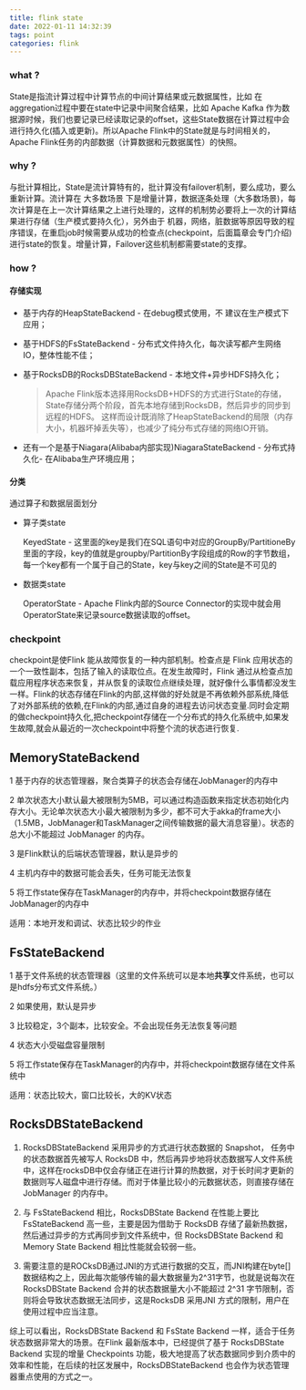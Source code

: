 ```yaml
---
title: flink state
date: 2022-01-11 14:32:39
tags: point
categories: flink
---
```


### what ?

State是指流计算过程中计算节点的中间计算结果或元数据属性，比如 在aggregation过程中要在state中记录中间聚合结果，比如 Apache Kafka 作为数据源时候，我们也要记录已经读取记录的offset，这些State数据在计算过程中会进行持久化(插入或更新)。所以Apache Flink中的State就是与时间相关的，Apache Flink任务的内部数据（计算数据和元数据属性）的快照。

### why ?

与批计算相比，State是流计算特有的，批计算没有failover机制，要么成功，要么重新计算。流计算在 大多数场景 下是增量计算，数据逐条处理（大多数场景)，每次计算是在上一次计算结果之上进行处理的，这样的机制势必要将上一次的计算结果进行存储（生产模式要持久化），另外由于 机器，网络，脏数据等原因导致的程序错误，在重启job时候需要从成功的检查点(checkpoint，后面篇章会专门介绍)进行state的恢复。增量计算，Failover这些机制都需要state的支撑。

### how ?

#### 存储实现

- 基于内存的HeapStateBackend - 在debug模式使用，不 建议在生产模式下应用；

- 基于HDFS的FsStateBackend - 分布式文件持久化，每次读写都产生网络IO，整体性能不佳；

- 基于RocksDB的RocksDBStateBackend - 本地文件+异步HDFS持久化；
  
  > Apache Flink版本选择用RocksDB+HDFS的方式进行State的存储，State存储分两个阶段，首先本地存储到RocksDB，然后异步的同步到远程的HDFS。 这样而设计既消除了HeapStateBackend的局限（内存大小，机器坏掉丢失等），也减少了纯分布式存储的网络IO开销。

- 还有一个是基于Niagara(Alibaba内部实现)NiagaraStateBackend - 分布式持久化- 在Alibaba生产环境应用；

#### 分类

通过算子和数据层面划分

- 算子类state
  
  KeyedState - 这里面的key是我们在SQL语句中对应的GroupBy/PartitioneBy里面的字段，key的值就是groupby/PartitionBy字段组成的Row的字节数组，每一个key都有一个属于自己的State，key与key之间的State是不可见的

- 数据类state
  
  OperatorState - Apache Flink内部的Source Connector的实现中就会用OperatorState来记录source数据读取的offset。

### checkpoint

checkpoint是使Flink 能从故障恢复的一种内部机制。检查点是 Flink 应用状态的一个一致性副本，包括了输入的读取位点。在发生故障时，Flink 通过从检查点加载应用程序状态来恢复，并从恢复的读取位点继续处理，就好像什么事情都没发生一样。Flink的状态存储在Flink的内部,这样做的好处就是不再依赖外部系统,降低了对外部系统的依赖,在Flink的内部,通过自身的进程去访问状态变量.同时会定期的做checkpoint持久化,把checkpoint存储在一个分布式的持久化系统中,如果发生故障,就会从最近的一次checkpoint中将整个流的状态进行恢复.



## MemoryStateBackend

1 基于内存的状态管理器，聚合类算子的状态会存储在JobManager的内存中

2 单次状态大小默认最大被限制为5MB，可以通过构造函数来指定状态初始化内存大小。无论单次状态大小最大被限制为多少，都不可大于akka的frame大小（1.5MB，JobManager和TaskManager之间传输数据的最大消息容量）。状态的总大小不能超过 JobManager 的内存。

3 是Flink默认的后端状态管理器，默认是异步的

4 主机内存中的数据可能会丢失，任务可能无法恢复

5 将工作state保存在TaskManager的内存中，并将checkpoint数据存储在JobManager的内存中

适用：本地开发和调试、状态比较少的作业



## FsStateBackend

1 基于文件系统的状态管理器（这里的文件系统可以是本地**共享**文件系统，也可以是hdfs分布式文件系统。）

2 如果使用，默认是异步

3 比较稳定，3个副本，比较安全。不会出现任务无法恢复等问题

4 状态大小受磁盘容量限制

5 将工作state保存在TaskManager的内存中，并将checkpoint数据存储在文件系统中

适用：状态比较大，窗口比较长，大的KV状态



## RocksDBStateBackend

1. RocksDBStateBackend 采用异步的方式进行状态数据的 Snapshot， 任务中的状态数据首先被写人 RocksDB 中，然后再异步地将状态数据写人文件系统中，这样在rocksDB中仅会存储正在进行计算的热数据，对于长时间才更新的数据则写人磁盘中进行存储。而对于体量比较小的元数据状态，则直接存储在 JobManager 的内存中。

2. 与 FsStateBackend 相比，RocksDBState Backend 在性能上要比 FsStateBackend 高一些，主要是因为借助于 RocksDB 存储了最新热数据，然后通过异步的方式再同步到文件系统中，但 RocksDBState Backend 和 Memory State Backend 相比性能就会较弱一些。

3. 需要注意的是ROCksDB通过JNI的方式进行数据的交互，而JNI构建在byte[]数据结构之上，因此每次能够传输的最大数据量为2^31字节，也就是说每次在RocksDBState Backend 合并的状态数据量大小不能超过 2^31 字节限制，否则将会导致状态数据无法同步，这是RocksDB 采用JNI 方式的限制，用户在使用过程中应当注意。

综上可以看出，RocksDBState Backend 和 FsState Backend 一样，适合于任务状态数据非常大的场景。在Flink 最新版本中，已经提供了基于 RocksDBState Backend 实现的增量 Checkpoints 功能，极大地提高了状态数据同步到介质中的效率和性能，在后续的社区发展中，RocksDBStateBackend 也会作为状态管理器重点使用的方式之一。
